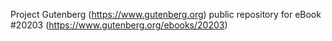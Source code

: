 Project Gutenberg (https://www.gutenberg.org) public repository for eBook #20203 (https://www.gutenberg.org/ebooks/20203)
